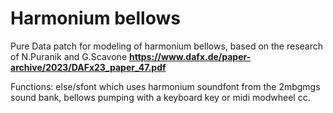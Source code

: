 # Harmonium bellows 

Pure Data patch for modeling of harmonium bellows, based on the research of N.Puranik and G.Scavone
**https://www.dafx.de/paper-archive/2023/DAFx23_paper_47.pdf**

Functions: else/sfont which uses harmonium soundfont from the 2mbgmgs sound bank, bellows pumping with a keyboard key or midi modwheel cc.


